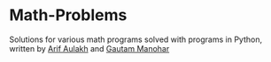 # Math-Problems
Solutions for various math programs solved with programs in Python, written by [Arif Aulakh](https://github.com/arifaulakh) and [Gautam Manohar](https://github.com/gcman)
